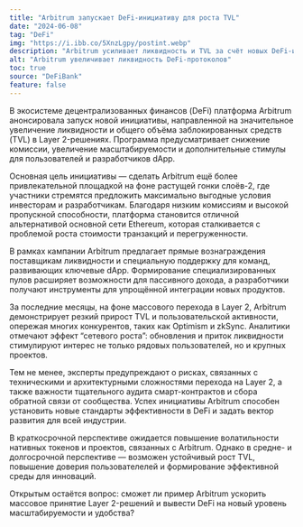 ```yaml
---
title: "Arbitrum запускает DeFi-инициативу для роста TVL"
date: "2024-06-08"
tag: "DeFi"
img: "https://i.ibb.co/5XnzLgpy/postint.webp"
description: "Arbitrum усиливает ликвидность и TVL за счёт новых DeFi-инструментов."
alt: "Arbitrum увеличивает ликвидность DeFi-протоколов"
toc: true
source: "DeFiBank"
feature: false
---
```


В экосистеме децентрализованных финансов (DeFi) платформа Arbitrum анонсировала запуск новой инициативы, направленной на значительное увеличение ликвидности и общего объёма заблокированных средств (TVL) в Layer 2-решениях. Программа предусматривает снижение комиссии, увеличение масштабируемости и дополнительные стимулы для пользователей и разработчиков dApp.

Основная цель инициативы — сделать Arbitrum ещё более привлекательной площадкой на фоне растущей гонки слоёв-2, где участники стремятся предложить максимально выгодные условия инвесторам и разработчикам. Благодаря низким комиссиям и высокой пропускной способности, платформа становится отличной альтернативой основной сети Ethereum, которая сталкивается с проблемой роста стоимости транзакций и перегруженности.

В рамках кампании Arbitrum предлагает прямые вознаграждения поставщикам ликвидности и специальную поддержку для команд, развивающих ключевые dApp. Формирование специализированных пулов расширяет возможности для пассивного дохода, а разработчики получают инструменты для упрощённой интеграции новых продуктов.

За последние месяцы, на фоне массового перехода в Layer 2, Arbitrum демонстрирует резкий прирост TVL и пользовательской активности, опережая многих конкурентов, таких как Optimism и zkSync. Аналитики отмечают эффект “сетевого роста”: обновления и приток ликвидности стимулируют интерес не только рядовых пользователей, но и крупных проектов.

Тем не менее, эксперты предупреждают о рисках, связанных с техническими и архитектурными сложностями перехода на Layer 2, а также важности тщательного аудита смарт-контрактов и сбора обратной связи от сообщества. Успех инициативы Arbitrum способен установить новые стандарты эффективности в DeFi и задать вектор развития для всей индустрии.

В краткосрочной перспективе ожидается повышение волатильности нативных токенов и проектов, связанных с Arbitrum. Однако в средне- и долгосрочной перспективе — возможен устойчивый рост TVL, повышение доверия пользователелей и формирование эффективной среды для инноваций.

Открытым остаётся вопрос: сможет ли пример Arbitrum ускорить массовое принятие Layer 2-решений и вывести DeFi на новый уровень масштабируемости и удобства?